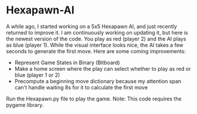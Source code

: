 # Hexapawn-AI

A while ago, I started working on a 5x5 Hexapawn AI, and just recently returned to improve it. I am continuously working on updating it, but here is the newest version of the code. You play as red (player 2) and the AI plays as blue (player 1). While the visual interface looks nice, the AI takes a few seconds to generate the first move. Here are some coming improvements:

- Represent Game States in Binary (Bitboard)
- Make a home screen where the play can select whether to play as red or blue (player 1 or 2)
- Precompute a beginning move dictionary because my attention span can't handle waiting 8s for it to calculate the first move

Run the Hexapawn.py file to play the game. Note: This code requires the pygame library.
